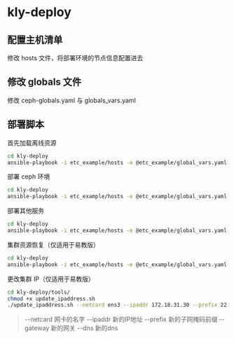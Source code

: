 # kly-deploy


## 配置主机清单
修改 hosts 文件，将部署环境的节点信息配置进去

## 修改 globals 文件
修改 ceph-globals.yaml 与 globals_vars.yaml

## 部署脚本
首先加载离线资源
```bash
cd kly-deploy
ansible-playbook -i etc_example/hosts -e @etc_example/global_vars.yaml -e @etc_example/ceph-globals.yaml ansible/91-prepare.yaml
```

部署 ceph 环境
```bash
cd kly-deploy
ansible-playbook -i etc_example/hosts -e @etc_example/global_vars.yaml -e @etc_example/ceph-globals.yaml ceph-ansible/ceph-deploy.yaml
```

部署其他服务
```bash
cd kly-deploy
ansible-playbook -i etc_example/hosts -e @etc_example/global_vars.yaml -e @etc_example/ceph-globals.yaml ansible/90-setup.yaml
```

集群资源恢复（仅适用于易教版）
```bash
cd kly-deploy
ansible-playbook -i etc_example/hosts -e @etc_example/global_vars.yaml -e @etc_example/ceph-globals.yaml ansible/92-recovery.yaml
```

更改集群 IP（仅适用于易教版）
```bash
cd kly-deploy/tools/
chmod +x update_ipaddress.sh
./update_ipaddress.sh --netcard ens3 --ipaddr 172.18.31.30 --prefix 22 --gateway 172.18.31.254
```
>  --netcard 网卡的名字  --ipaddr 新的IP地址  --prefix 新的子网掩码前缀 --gateway 新的网关 --dns 新的dns
